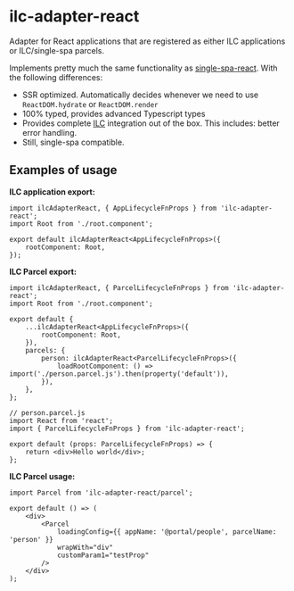 # ilc-adapter-react

Adapter for React applications that are registered as either ILC applications or ILC/single-spa parcels.

Implements pretty much the same functionality as [single-spa-react](https://github.com/single-spa/single-spa-react).
With the following differences:

-   SSR optimized. Automatically decides whenever we need to use `ReactDOM.hydrate` or `ReactDOM.render`
-   100% typed, provides advanced Typescript types
-   Provides complete [ILC](https://github.com/namecheap/ilc) integration out of the box. This includes: better error handling.
-   Still, single-spa compatible.

## Examples of usage

**ILC application export:**

```tsx
import ilcAdapterReact, { AppLifecycleFnProps } from 'ilc-adapter-react';
import Root from './root.component';

export default ilcAdapterReact<AppLifecycleFnProps>({
    rootComponent: Root,
});
```

**ILC Parcel export:**

```tsx
import ilcAdapterReact, { ParcelLifecycleFnProps } from 'ilc-adapter-react';
import Root from './root.component';

export default {
    ...ilcAdapterReact<AppLifecycleFnProps>({
        rootComponent: Root,
    }),
    parcels: {
        person: ilcAdapterReact<ParcelLifecycleFnProps>({
            loadRootComponent: () => import('./person.parcel.js').then(property('default')),
        }),
    },
};
```

```tsx
// person.parcel.js
import React from 'react';
import { ParcelLifecycleFnProps } from 'ilc-adapter-react';

export default (props: ParcelLifecycleFnProps) => {
    return <div>Hello world</div>;
};
```

**ILC Parcel usage:**

```tsx
import Parcel from 'ilc-adapter-react/parcel';

export default () => (
    <div>
        <Parcel
            loadingConfig={{ appName: '@portal/people', parcelName: 'person' }}
            wrapWith="div"
            customParam1="testProp"
        />
    </div>
);
```
